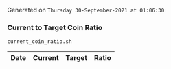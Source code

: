 Generated on `Thursday 30-September-2021 at 01:06:30`

### Current to Target Coin Ratio
`current_coin_ratio.sh`

Date|Current|Target|Ratio
---|---|---|---
